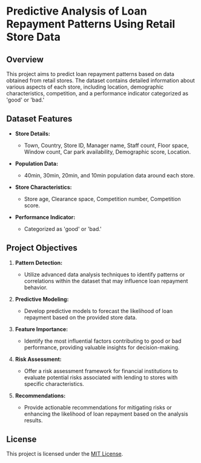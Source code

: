 # Predictive Analysis of Loan Repayment Patterns Using Retail Store Data

## Overview

This project aims to predict loan repayment patterns based on data obtained from retail stores. The dataset contains detailed information about various aspects of each store, including location, demographic characteristics, competition, and a performance indicator categorized as 'good' or 'bad.'

## Dataset Features

- **Store Details:**
  - Town, Country, Store ID, Manager name, Staff count, Floor space, Window count, Car park availability, Demographic score, Location.

- **Population Data:**
  - 40min, 30min, 20min, and 10min population data around each store.

- **Store Characteristics:**
  - Store age, Clearance space, Competition number, Competition score.

- **Performance Indicator:**
  - Categorized as 'good' or 'bad.'

## Project Objectives

1. **Pattern Detection:**
   - Utilize advanced data analysis techniques to identify patterns or correlations within the dataset that may influence loan repayment behavior.

2. **Predictive Modeling:**
   - Develop predictive models to forecast the likelihood of loan repayment based on the provided store data.

3. **Feature Importance:**
   - Identify the most influential factors contributing to good or bad performance, providing valuable insights for decision-making.

4. **Risk Assessment:**
   - Offer a risk assessment framework for financial institutions to evaluate potential risks associated with lending to stores with specific characteristics.

5. **Recommendations:**
   - Provide actionable recommendations for mitigating risks or enhancing the likelihood of loan repayment based on the analysis results.

## License

This project is licensed under the [MIT License](LICENSE).
